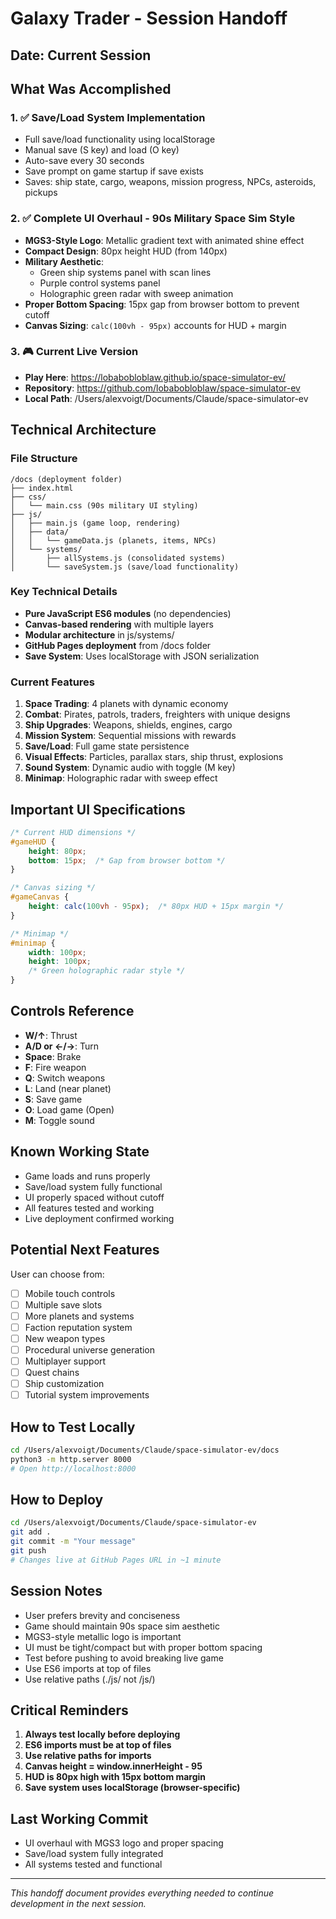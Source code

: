# Galaxy Trader - Session Handoff
## Date: Current Session
## What Was Accomplished

### 1. ✅ Save/Load System Implementation
- Full save/load functionality using localStorage
- Manual save (S key) and load (O key)
- Auto-save every 30 seconds
- Save prompt on game startup if save exists
- Saves: ship state, cargo, weapons, mission progress, NPCs, asteroids, pickups

### 2. ✅ Complete UI Overhaul - 90s Military Space Sim Style
- **MGS3-Style Logo**: Metallic gradient text with animated shine effect
- **Compact Design**: 80px height HUD (from 140px)
- **Military Aesthetic**: 
  - Green ship systems panel with scan lines
  - Purple control systems panel
  - Holographic green radar with sweep animation
- **Proper Bottom Spacing**: 15px gap from browser bottom to prevent cutoff
- **Canvas Sizing**: `calc(100vh - 95px)` accounts for HUD + margin

### 3. 🎮 Current Live Version
- **Play Here**: https://lobabobloblaw.github.io/space-simulator-ev/
- **Repository**: https://github.com/lobabobloblaw/space-simulator-ev
- **Local Path**: /Users/alexvoigt/Documents/Claude/space-simulator-ev

## Technical Architecture

### File Structure
```
/docs (deployment folder)
├── index.html
├── css/
│   └── main.css (90s military UI styling)
├── js/
│   ├── main.js (game loop, rendering)
│   ├── data/
│   │   └── gameData.js (planets, items, NPCs)
│   └── systems/
│       ├── allSystems.js (consolidated systems)
│       └── saveSystem.js (save/load functionality)
```

### Key Technical Details
- **Pure JavaScript ES6 modules** (no dependencies)
- **Canvas-based rendering** with multiple layers
- **Modular architecture** in js/systems/
- **GitHub Pages deployment** from /docs folder
- **Save System**: Uses localStorage with JSON serialization

### Current Features
1. **Space Trading**: 4 planets with dynamic economy
2. **Combat**: Pirates, patrols, traders, freighters with unique designs
3. **Ship Upgrades**: Weapons, shields, engines, cargo
4. **Mission System**: Sequential missions with rewards
5. **Save/Load**: Full game state persistence
6. **Visual Effects**: Particles, parallax stars, ship thrust, explosions
7. **Sound System**: Dynamic audio with toggle (M key)
8. **Minimap**: Holographic radar with sweep effect

## Important UI Specifications
```css
/* Current HUD dimensions */
#gameHUD {
    height: 80px;
    bottom: 15px;  /* Gap from browser bottom */
}

/* Canvas sizing */
#gameCanvas {
    height: calc(100vh - 95px);  /* 80px HUD + 15px margin */
}

/* Minimap */
#minimap {
    width: 100px;
    height: 100px;
    /* Green holographic radar style */
}
```

## Controls Reference
- **W/↑**: Thrust
- **A/D or ←/→**: Turn
- **Space**: Brake
- **F**: Fire weapon
- **Q**: Switch weapons
- **L**: Land (near planet)
- **S**: Save game
- **O**: Load game (Open)
- **M**: Toggle sound

## Known Working State
- Game loads and runs properly
- Save/load system fully functional
- UI properly spaced without cutoff
- All features tested and working
- Live deployment confirmed working

## Potential Next Features
User can choose from:
- [ ] Mobile touch controls
- [ ] Multiple save slots
- [ ] More planets and systems
- [ ] Faction reputation system
- [ ] New weapon types
- [ ] Procedural universe generation
- [ ] Multiplayer support
- [ ] Quest chains
- [ ] Ship customization
- [ ] Tutorial system improvements

## How to Test Locally
```bash
cd /Users/alexvoigt/Documents/Claude/space-simulator-ev/docs
python3 -m http.server 8000
# Open http://localhost:8000
```

## How to Deploy
```bash
cd /Users/alexvoigt/Documents/Claude/space-simulator-ev
git add .
git commit -m "Your message"
git push
# Changes live at GitHub Pages URL in ~1 minute
```

## Session Notes
- User prefers brevity and conciseness
- Game should maintain 90s space sim aesthetic
- MGS3-style metallic logo is important
- UI must be tight/compact but with proper bottom spacing
- Test before pushing to avoid breaking live game
- Use ES6 imports at top of files
- Use relative paths (./js/ not /js/)

## Critical Reminders
1. **Always test locally before deploying**
2. **ES6 imports must be at top of files**
3. **Use relative paths for imports**
4. **Canvas height = window.innerHeight - 95**
5. **HUD is 80px high with 15px bottom margin**
6. **Save system uses localStorage (browser-specific)**

## Last Working Commit
- UI overhaul with MGS3 logo and proper spacing
- Save/load system fully integrated
- All systems tested and functional

---
*This handoff document provides everything needed to continue development in the next session.*